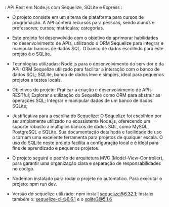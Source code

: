 : API Rest em Node.js com Sequelize, SQLite e Express :

- O projeto consiste em um sitema de plataforma para cursos de programação. A API conterá recursos para pessoas, sendo alunos e professores; cursos; matriculas; categorias.

- Este projeto foi desenvolvido com o objetivo de aprimorar habilidades no desenvolvimento de APIs, utilizando o ORM Sequelize para integrar e manipular bancos de dados SQL. O banco de dados escolhido para este projeto é o SQLite.

- Tecnologias utilizadas: Node.js para o desenvolvimento do servidor e da API; ORM Sequelize utilizado para facilitar a interação com o banco de dados SQL; SQLite, banco de dados leve e simples, ideal para pequenos projetos e testes locais.

- Objetivos do projeto: Praticar a criação e desenvolvimento de APIs RESTful; Explorar a utilização do Sequelize como ORM para abstrair as operações SQL; Integrar e manipular dados de um banco de dados SQLite;

- Justificativa para a escolha do Sequelize: O Sequelize foi escolhido por ser amplamente utilizado no ecossistema Node.js, oferecendo um suporte robusto a múltiplos bancos de dados SQL, como MySQL, PostgreSQL e SQLite. Sua documentação detalhada e facilidade de uso o tornam uma excelente ferramenta para projetos de qualquer escala. O uso do SQLite neste projeto facilita a configuração local e é ideal para fins de aprendizado e pequenos projetos.

- O projeto seguirá o padrão de arquitetura MVC (Model-View-Controller), para garantir uma organização clara e separação de responsabilidades no código.

- Nodemon instalado para rodar o projeto no automatico. Para executar o projeto: npm run dev.

- Versão do sequelize utilizado: npm install sequelize@6.32.1; Instalei também o: sequelize-cli@6.6.1 e o sqlite3@5.1.6 

